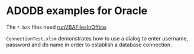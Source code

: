 # ADODB examples for Oracle

The `*.bas` files need [runVBAFilesInOffice](https://github.com/ReneNyffenegger/runVBAFilesInOffice).

`ConnectionTest.xlsm` demonstrates how to use a dialog to enter username, password and db name in order
to establish a database connection.
